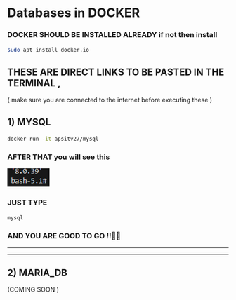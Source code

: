 # Databases in DOCKER 


### DOCKER SHOULD BE INSTALLED ALREADY if not then install 
```bash
sudo apt install docker.io
```

## THESE ARE DIRECT LINKS TO BE PASTED IN THE TERMINAL ,

( make sure you are connected to the internet before executing these )

## 1) MYSQL 

```bash
docker run -it apsitv27/mysql
```

### AFTER THAT you will see this 
![alt text](image.png)

### JUST TYPE 

```bash
mysql
```

### AND YOU ARE GOOD TO GO !!🫡💯

--------------------------------------

---------------

## 2) MARIA_DB

(COMING SOON )